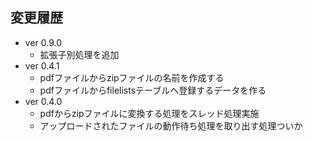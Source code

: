 ## 変更履歴
* ver 0.9.0
  * 拡張子別処理を追加
* ver 0.4.1
  * pdfファイルからzipファイルの名前を作成する
  * pdfファイルからfilelistsテーブルへ登録するデータを作る
* ver 0.4.0
  * pdfからzipファイルに変換する処理をスレッド処理実施
  * アップロードされたファイルの動作待ち処理を取り出す処理ついか
